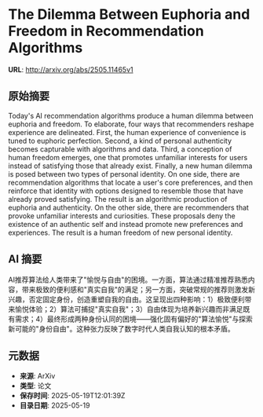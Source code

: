 # The Dilemma Between Euphoria and Freedom in Recommendation Algorithms

**URL**: http://arxiv.org/abs/2505.11465v1

## 原始摘要

Today's AI recommendation algorithms produce a human dilemma between euphoria
and freedom. To elaborate, four ways that recommenders reshape experience are
delineated. First, the human experience of convenience is tuned to euphoric
perfection. Second, a kind of personal authenticity becomes capturable with
algorithms and data. Third, a conception of human freedom emerges, one that
promotes unfamiliar interests for users instead of satisfying those that
already exist. Finally, a new human dilemma is posed between two types of
personal identity. On one side, there are recommendation algorithms that locate
a user's core preferences, and then reinforce that identity with options
designed to resemble those that have already proved satisfying. The result is
an algorithmic production of euphoria and authenticity. On the other side,
there are recommenders that provoke unfamiliar interests and curiosities. These
proposals deny the existence of an authentic self and instead promote new
preferences and experiences. The result is a human freedom of new personal
identity.


## AI 摘要

AI推荐算法给人类带来了"愉悦与自由"的困境。一方面，算法通过精准推荐熟悉内容，带来极致的便利感和"真实自我"的满足；另一方面，突破常规的推荐则激发新兴趣，否定固定身份，创造重塑自我的自由。这呈现出四种影响：1）极致便利带来愉悦体验；2）算法可捕捉"真实自我"；3）自由体现为培养新兴趣而非满足既有需求；4）最终形成两种身份认同的困境——强化固有偏好的"算法愉悦"与探索新可能的"身份自由"。这种张力反映了数字时代人类自我认知的根本矛盾。

## 元数据

- **来源**: ArXiv
- **类型**: 论文
- **保存时间**: 2025-05-19T12:01:39Z
- **目录日期**: 2025-05-19
